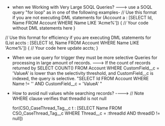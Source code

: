 * when we Working with Very Large SOQL Queries?
---> use a SOQL query "for loop" as in one of the following examples-
 // Use this format if you are not executing DML statements 
  for (Account a : [SELECT Id, Name FROM Account 
                  WHERE Name LIKE 'Acme%']) {
    // Your code without DML statements here
 }

 // Use this format for efficiency if you are executing DML statements 
  for (List<Account> accts : [SELECT Id, Name FROM Account
                            WHERE Name LIKE 'Acme%']) {
    // Your code here
    update accts;
 }

 
 
 * When we use query for trigger they must be more selective Queries for processing in large amount of records.
 ---> If the count of records returned by SELECT COUNT() FROM Account WHERE CustomField__c = 'ValueA' is lower than the selectivity   threshold, and CustomField__c is indexed, the query is selective.
 "SELECT Id FROM Account WHERE Name != '' AND CustomField__c = 'ValueA' "


 * How to avoid null values while searching records?
 ----> // Note WHERE clause verifies that threadId is not null

   for(CSO_CaseThread_Tag__c t : 
      [SELECT Name FROM CSO_CaseThread_Tag__c 
      WHERE Thread__c = :threadId AND
      threadID != null])
      
      
      
 
